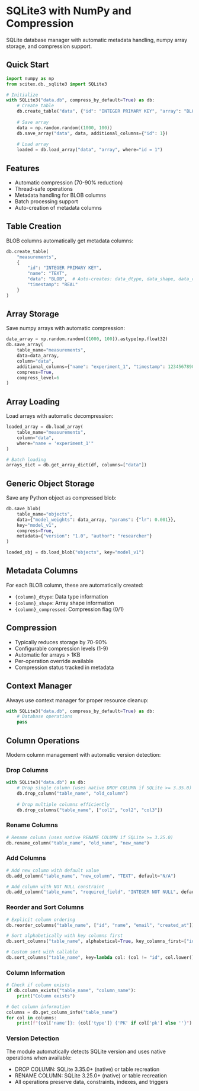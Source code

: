 <!-- ---
!-- Timestamp: 2025-07-15 09:07:01
!-- Author: ywatanabe
!-- File: /ssh:sp:/home/ywatanabe/proj/scitex_repo/src/scitex/db/_sqlite3/README.md
!-- --- -->

# SQLite3 with NumPy and Compression

SQLite database manager with automatic metadata handling, numpy array storage, and compression support.

## Quick Start

```python
import numpy as np
from scitex.db._sqlite3 import SQLite3

# Initialize
with SQLite3("data.db", compress_by_default=True) as db:
    # Create table
    db.create_table("data", {"id": "INTEGER PRIMARY KEY", "array": "BLOB"})
    
    # Save array
    data = np.random.random((1000, 100))
    db.save_array("data", data, additional_columns={"id": 1})
    
    # Load array
    loaded = db.load_array("data", "array", where="id = 1")
```

## Features

- Automatic compression (70-90% reduction)
- Thread-safe operations
- Metadata handling for BLOB columns
- Batch processing support
- Auto-creation of metadata columns

## Table Creation

BLOB columns automatically get metadata columns:

```python
db.create_table(
    "measurements",
    {
        "id": "INTEGER PRIMARY KEY",
        "name": "TEXT",
        "data": "BLOB",  # Auto-creates: data_dtype, data_shape, data_compressed
        "timestamp": "REAL"
    }
)
```

## Array Storage

Save numpy arrays with automatic compression:

```python
data_array = np.random.random((1000, 100)).astype(np.float32)
db.save_array(
    table_name="measurements",
    data=data_array,
    column="data",
    additional_columns={"name": "experiment_1", "timestamp": 1234567890},
    compress=True,
    compress_level=6
)
```

## Array Loading

Load arrays with automatic decompression:

```python
loaded_array = db.load_array(
    table_name="measurements",
    column="data",
    where="name = 'experiment_1'"
)

# Batch loading
arrays_dict = db.get_array_dict(df, columns=["data"])
```

## Generic Object Storage

Save any Python object as compressed blob:

```python
db.save_blob(
    table_name="objects",
    data={"model_weights": data_array, "params": {"lr": 0.001}},
    key="model_v1",
    compress=True,
    metadata={"version": "1.0", "author": "researcher"}
)

loaded_obj = db.load_blob("objects", key="model_v1")
```

## Metadata Columns

For each BLOB column, these are automatically created:
- `{column}_dtype`: Data type information
- `{column}_shape`: Array shape information  
- `{column}_compressed`: Compression flag (0/1)

## Compression

- Typically reduces storage by 70-90%
- Configurable compression levels (1-9)
- Automatic for arrays > 1KB
- Per-operation override available
- Compression status tracked in metadata

## Context Manager

Always use context manager for proper resource cleanup:

```python
with SQLite3("data.db", compress_by_default=True) as db:
    # Database operations
    pass
```

## Column Operations

Modern column management with automatic version detection:

### Drop Columns

```python
with SQLite3("data.db") as db:
    # Drop single column (uses native DROP COLUMN if SQLite >= 3.35.0)
    db.drop_column("table_name", "old_column")
    
    # Drop multiple columns efficiently
    db.drop_columns("table_name", ["col1", "col2", "col3"])
```

### Rename Columns

```python
# Rename column (uses native RENAME COLUMN if SQLite >= 3.25.0)
db.rename_column("table_name", "old_name", "new_name")
```

### Add Columns

```python
# Add new column with default value
db.add_column("table_name", "new_column", "TEXT", default="N/A")

# Add column with NOT NULL constraint
db.add_column("table_name", "required_field", "INTEGER NOT NULL", default=0)
```

### Reorder and Sort Columns

```python
# Explicit column ordering
db.reorder_columns("table_name", ["id", "name", "email", "created_at"])

# Sort alphabetically with key columns first
db.sort_columns("table_name", alphabetical=True, key_columns_first=["id", "created_at"])

# Custom sort with callable
db.sort_columns("table_name", key=lambda col: (col != "id", col.lower()))
```

### Column Information

```python
# Check if column exists
if db.column_exists("table_name", "column_name"):
    print("Column exists")

# Get column information
columns = db.get_column_info("table_name")
for col in columns:
    print(f"{col['name']}: {col['type']} {'PK' if col['pk'] else ''}")
```

### Version Detection

The module automatically detects SQLite version and uses native operations when available:
- DROP COLUMN: SQLite 3.35.0+ (native) or table recreation
- RENAME COLUMN: SQLite 3.25.0+ (native) or table recreation
- All operations preserve data, constraints, indexes, and triggers

<!-- EOF -->